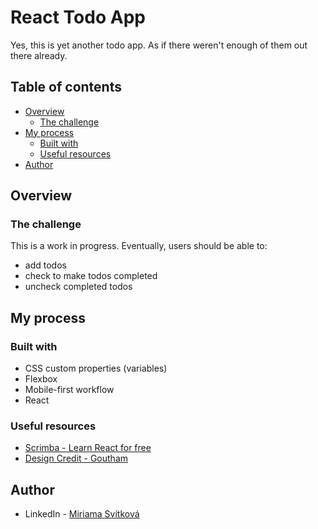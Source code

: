 # React Todo App

Yes, this is yet another todo app. As if there weren't enough of them out there already.

## Table of contents

- [Overview](#overview)
  - [The challenge](#the-challenge)
- [My process](#my-process)
  - [Built with](#built-with)
  - [Useful resources](#useful-resources)
- [Author](#author)

## Overview

### The challenge

This is a work in progress. Eventually, users should be able to:

- add todos
- check to make todos completed
- uncheck completed todos

## My process

### Built with

- CSS custom properties (variables)
- Flexbox
- Mobile-first workflow
- React

### Useful resources

- [Scrimba - Learn React for free](https://scrimba.com/learn/learnreact)
- [Design Credit - Goutham](https://collectui.com/designers/goutham-aj)

## Author

- LinkedIn - [Miriama Svítková](https://www.linkedin.com/in/miriama-svitkova)
